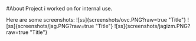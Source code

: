 #About
Project i worked on for internal use.

Here are some screenshots:
![ss]{screenshots/ovc.PNG?raw=true "Title"}
![ss]{screenshots/jag.PNG?raw=true "Title"}
![ss]{screenshots/jagizm.PNG?raw=true "Title"}
